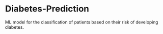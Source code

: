 # Diabetes-Prediction
ML model for the classification of patients based on their risk of developing diabetes.
